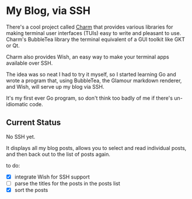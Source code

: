 # My Blog, via SSH

There's a cool project called [Charm](https://charm.sh/) that provides various libraries for making terminal user interfaces (TUIs) easy to write and pleasant to use. Charm's BubbleTea library the terminal equivalent of a GUI toolkit like GKT or Qt.

Charm also provides Wish, an easy way to make your terminal apps available over SSH.

The idea was so neat I had to try it myself, so I started learning Go and wrote a program that, using BubbleTea, the Glamour markdown renderer, and Wish, will serve up my blog via SSH.

It's my first ever Go program, so don't think too badly of me if there's un-idiomatic code.

## Current Status

No SSH yet.

It displays all my blog posts, allows you to select and read individual posts, and then back out to the list of posts again.

to do:
 - [X] integrate Wish for SSH support
 - [ ] parse the titles for the posts in the posts list
 - [X] sort the posts